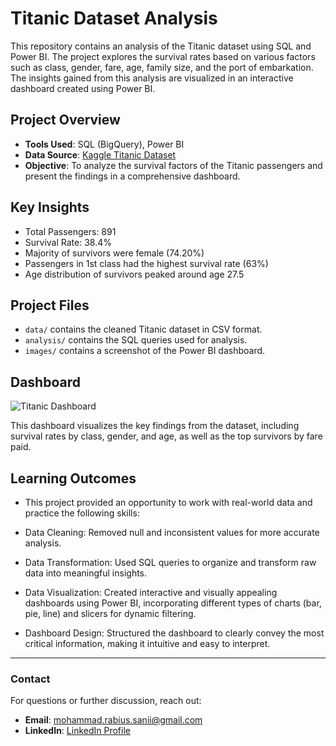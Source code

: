 # Titanic Dataset Analysis

This repository contains an analysis of the Titanic dataset using SQL and Power BI. The project explores the survival rates based on various factors such as class, gender, fare, age, family size, and the port of embarkation. The insights gained from this analysis are visualized in an interactive dashboard created using Power BI.

## Project Overview
- **Tools Used**: SQL (BigQuery), Power BI
- **Data Source**: [Kaggle Titanic Dataset](https://www.kaggle.com/c/titanic)
- **Objective**: To analyze the survival factors of the Titanic passengers and present the findings in a comprehensive dashboard.

## Key Insights
- Total Passengers: 891
- Survival Rate: 38.4%
- Majority of survivors were female (74.20%)
- Passengers in 1st class had the highest survival rate (63%)
- Age distribution of survivors peaked around age 27.5

## Project Files
- `data/` contains the cleaned Titanic dataset in CSV format.
- `analysis/` contains the SQL queries used for analysis.
- `images/` contains a screenshot of the Power BI dashboard.

## Dashboard
![Titanic Dashboard](./images/titanic_dashboard.jpg)

This dashboard visualizes the key findings from the dataset, including survival rates by class, gender, and age, as well as the top survivors by fare paid.

## Learning Outcomes
- This project provided an opportunity to work with real-world data and practice the following skills:

- Data Cleaning: Removed null and inconsistent values for more accurate analysis.
- Data Transformation: Used SQL queries to organize and transform raw data into meaningful insights.
- Data Visualization: Created interactive and visually appealing dashboards using Power BI, incorporating different types of charts (bar, pie, line) and slicers for dynamic filtering.
- Dashboard Design: Structured the dashboard to clearly convey the most critical information, making it intuitive and easy to interpret.

---

### Contact
For questions or further discussion, reach out:
- **Email**: [mohammad.rabius.sanii@gmail.com](mailto:mohammad.rabius.sanii@gmail.com)
- **LinkedIn**: [LinkedIn Profile](https://www.linkedin.com/in/mohammad-rabius-sani/)
